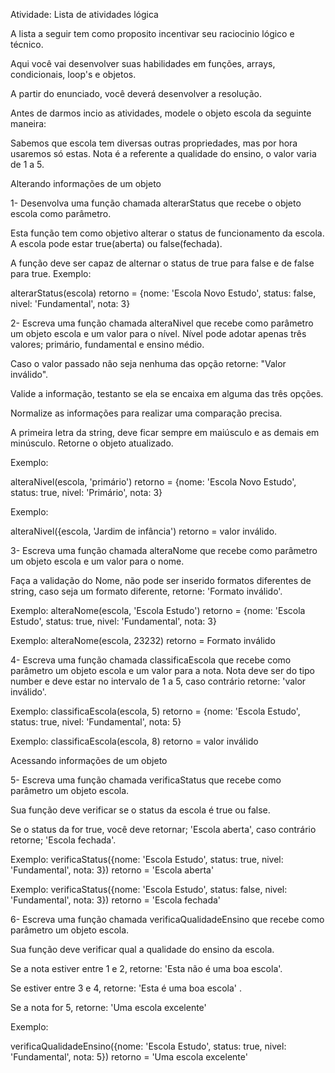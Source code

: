 Atividade: Lista de atividades lógica

A lista a seguir tem como proposito incentivar seu raciocinio lógico e técnico.

Aqui você vai desenvolver suas habilidades em funções, arrays, condicionais, loop's e objetos.

A partir do enunciado, você deverá desenvolver a resolução.

Antes de darmos incio as atividades, modele o objeto escola da seguinte maneira:

<!-- let escola = {
    nome: 'Escola Novo Estudo',
    status: true,
    nivel: 'Fundamental',
    nota: 3
  } -->

Sabemos que escola tem diversas outras propriedades, mas por hora usaremos só estas. Nota é a referente a qualidade do ensino, o valor varia de 1 a 5.

Alterando informações de um objeto

1- Desenvolva uma função chamada alterarStatus que recebe o objeto escola como parâmetro.

Esta função tem como objetivo alterar o status de funcionamento da escola. A escola pode estar true(aberta) ou false(fechada).

A função deve ser capaz de alternar o status de true para false e de false para true. Exemplo:

alterarStatus(escola)
retorno = {nome: 'Escola Novo Estudo', status: false, nivel: 'Fundamental', nota: 3}

2- Escreva uma função chamada alteraNivel que recebe como parâmetro um objeto escola e um valor para o nível. Nível pode adotar apenas três valores; primário, fundamental e ensino médio.

Caso o valor passado não seja nenhuma das opção retorne: "Valor inválido".

Valide a informação, testanto se ela se encaixa em alguma das três opções.

Normalize as informações para realizar uma comparação precisa.

A primeira letra da string, deve ficar sempre em maiúsculo e as demais em minúsculo. Retorne o objeto atualizado.

Exemplo:

alteraNivel(escola, 'primário')
retorno = {nome: 'Escola Novo Estudo', status: true, nivel: 'Primário', nota: 3}

Exemplo:

alteraNivel({escola, 'Jardim de infância')
retorno = valor inválido.

3- Escreva uma função chamada alteraNome que recebe como parâmetro um objeto escola e um valor para o nome.

Faça a validação do Nome, não pode ser inserido formatos diferentes de string, caso seja um formato diferente, retorne: 'Formato inválido'.

Exemplo:
alteraNome(escola, 'Escola Estudo')
retorno = {nome: 'Escola Estudo', status: true, nivel: 'Fundamental', nota: 3}

Exemplo:
alteraNome(escola, 23232)
retorno = Formato inválido

4- Escreva uma função chamada classificaEscola que recebe como parâmetro um objeto escola e um valor para a nota. Nota deve ser do tipo number e deve estar no intervalo de 1 a 5, caso contrário retorne: 'valor inválido'.

Exemplo:
classificaEscola(escola, 5)
retorno = {nome: 'Escola Estudo', status: true, nivel: 'Fundamental', nota: 5}

Exemplo:
classificaEscola(escola, 8)
retorno = valor inválido

Acessando informações de um objeto

5- Escreva uma função chamada verificaStatus que recebe como parâmetro um objeto escola.

Sua função deve verificar se o status da escola é true ou false.

Se o status da for true, você deve retornar; 'Escola aberta', caso contrário retorne; 'Escola fechada'.

Exemplo:
verificaStatus({nome: 'Escola Estudo', status: true, nivel: 'Fundamental', nota: 3})
retorno = 'Escola aberta'

Exemplo:
verificaStatus({nome: 'Escola Estudo', status: false, nivel: 'Fundamental', nota: 3})
retorno = 'Escola fechada'

6- Escreva uma função chamada verificaQualidadeEnsino que recebe como parâmetro um objeto escola.

Sua função deve verificar qual a qualidade do ensino da escola.

Se a nota estiver entre 1 e 2, retorne: 'Esta não é uma boa escola'.

Se estiver entre 3 e 4, retorne: 'Esta é uma boa escola' .

Se a nota for 5, retorne: 'Uma escola excelente'

Exemplo:

verificaQualidadeEnsino({nome: 'Escola Estudo', status: true, nivel: 'Fundamental', nota: 5})
retorno = 'Uma escola excelente'